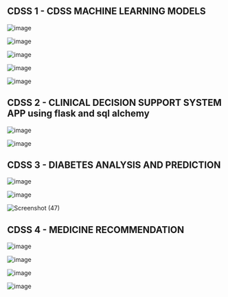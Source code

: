 CDSS 1 - CDSS MACHINE LEARNING MODELS
-

![image](https://github.com/imharshitaa/Clinical-Decision-Support-System-Healthcare-EPICS-project/assets/143587481/54e3972b-7d81-42b4-9989-7d55c791ec82)

![image](https://github.com/imharshitaa/Clinical-Decision-Support-System-Healthcare-EPICS-project/assets/143587481/b27d4180-c5ba-47bd-b15a-ddd8f57e879b)

![image](https://github.com/imharshitaa/Clinical-Decision-Support-System-Healthcare-EPICS-project/assets/143587481/90f61468-6fb7-4f15-8373-92f73fb96b26)

![image](https://github.com/imharshitaa/Clinical-Decision-Support-System-Healthcare-EPICS-project/assets/143587481/3460ab38-8bb8-4fa2-87b9-c0d1b7e365b6)

![image](https://github.com/imharshitaa/Clinical-Decision-Support-System-Healthcare-EPICS-project/assets/143587481/a9542915-808a-4a67-bbb2-1212c21ded04)


CDSS 2 - CLINICAL DECISION SUPPORT SYSTEM APP using flask and sql alchemy
-

![image](https://github.com/imharshitaa/Clinical-Decision-Support-System-Healthcare-EPICS-project/assets/143587481/361cb7e1-d726-47a8-8fcf-bc9112f8c58d)

![image](https://github.com/imharshitaa/Clinical-Decision-Support-System-Healthcare-EPICS-project/assets/143587481/b5bd6eb1-529d-466c-aebc-6793203c13c5)


CDSS 3 - DIABETES ANALYSIS AND PREDICTION
-

![image](https://github.com/imharshitaa/Clinical-Decision-Support-System-Healthcare-EPICS-project/assets/143587481/4e47f460-b697-403d-91e7-838afb567eaf)

![image](https://github.com/imharshitaa/Clinical-Decision-Support-System-Healthcare-EPICS-project/assets/143587481/e5ce3197-ae16-41be-9531-256fc7cdefe8)

![Screenshot (47)](https://github.com/imharshitaa/Clinical-Decision-Support-System-Healthcare-EPICS-project/assets/143587481/aa7e1ee1-81be-4b48-aa10-efdb71efbc14)


CDSS 4 - MEDICINE RECOMMENDATION
-

![image](https://github.com/imharshitaa/Clinical-Decision-Support-System-Healthcare-EPICS-project/assets/143587481/49689777-9cfc-4dc4-bbab-82b96848cc8b)

![image](https://github.com/imharshitaa/Clinical-Decision-Support-System-Healthcare-EPICS-project/assets/143587481/aa04fa85-0330-40bf-a4e8-64a836b0ff94)

![image](https://github.com/imharshitaa/Clinical-Decision-Support-System-Healthcare-EPICS-project/assets/143587481/f19aa9c5-0b9d-4935-b5ce-bf5a624c26ad)

![image](https://github.com/imharshitaa/Clinical-Decision-Support-System-Healthcare-EPICS-project/assets/143587481/19b0f9f2-665f-4614-897b-17dc196348ff)






















